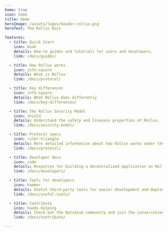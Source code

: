 ```yaml
---
home: true
icon: home
title: Home
heroImage: /assets/logos/header-rollux.png
heroText: The Rollux Docs

features:
  - title: Quick Start
    icon: book
    details: How-to guides and tutorials for users and developers.
    link: /docs/guides/

  - title: How Rollux works 
    icon: info-square 
    details: What is Rollux.
    link: /docs/protocol/

  - title: Key differences 
    icon: info-square 
    details: What Rollux does differently
    link: /docs/key-differences/

  - title: The Rollux Security Model
    icon: shield
    details: Understand the safety and liveness properties of Rollux.
    link: /docs/security-model/

  - title: Protocol specs
    icon: ruler-triangle
    details: More detailed information about how Rollux works under the hood.
    link: /docs/protocol/

  - title: Developer docs
    icon: code
    details: Resources for building a decentralized application on Rollux.
    link: /docs/developers/

  - title: Tools for developers
    icon: hammer
    details: Useful third-party tools for easier development and deployment.
    link: /docs/useful-tools/

  - title: Contribute
    icon: hands-helping
    details: Check out the Optimism community and join the conversation.
    link: /docs/contribute/

---
```

